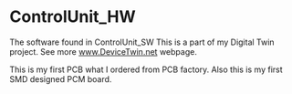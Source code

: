 # ControlUnit_HW

The software found in ControlUnit_SW 
This is a part of my Digital Twin project. See more www.DeviceTwin.net webpage.

This is my first PCB what I ordered from PCB factory. Also this is my first SMD designed PCM board.
